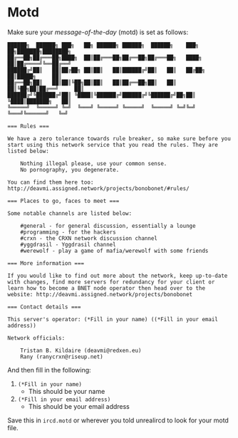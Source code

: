Motd
====

Make sure your _message-of-the-day_ (motd) is set as follows:

```
██████╗  ██████╗ ███╗   ██╗ ██████╗ ██████╗  ██████╗    ███╗   ██╗███████╗████████╗
██╔══██╗██╔═══██╗████╗  ██║██╔═══██╗██╔══██╗██╔═══██╗   ████╗  ██║██╔════╝╚══██╔══╝
██████╔╝██║   ██║██╔██╗ ██║██║   ██║██████╔╝██║   ██║   ██╔██╗ ██║█████╗     ██║   
██╔══██╗██║   ██║██║╚██╗██║██║   ██║██╔══██╗██║   ██║   ██║╚██╗██║██╔══╝     ██║   
██████╔╝╚██████╔╝██║ ╚████║╚██████╔╝██████╔╝╚██████╔╝██╗██║ ╚████║███████╗   ██║   
╚═════╝  ╚═════╝ ╚═╝  ╚═══╝ ╚═════╝ ╚═════╝  ╚═════╝ ╚═╝╚═╝  ╚═══╝╚══════╝   ╚═╝   

=== Rules ===

We have a zero tolerance towards rule breaker, so make sure before you start using this network service that you read the rules. They are listed below:

    Nothing illegal please, use your common sense.
    No pornography, you degenerate.

You can find them here too: http://deavmi.assigned.network/projects/bonobonet/#rules/

=== Places to go, faces to meet ===

Some notable channels are listed below:

    #general - for general discussion, essentially a lounge
    #programming - for the hackers
    #crxn - the CRXN network discussion channel
    #yggdrasil - Yggdrasil channel
    #werewolf - play a game of mafia/werewolf with some friends

=== More information ===

If you would like to find out more about the network, keep up-to-date with changes, find more servers for redundancy for your client or learn how to become a BNET node operator then head over to the website: http://deavmi.assigned.network/projects/bonobonet

=== Contact details ===

This server's operator: (*Fill in your name) ((*Fill in your email address))

Network officials:

    Tristan B. Kildaire (deavmi@redxen.eu)
    Rany (ranycrxn@riseup.net)
```

And then fill in the following:

1. `(*Fill in your name)`
	* This should be your name
2. `(*Fill in your email address)`
	* This should be your email address


Save this in `ircd.motd` or wherever you told unrealircd to look for your motd file.
